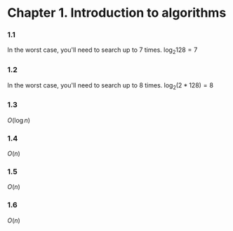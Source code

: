 # Chapter 1. Introduction to algorithms

### 1.1
In the worst case, you'll need to search up to 7 times.
$\log_2 128 = 7$

### 1.2
In the worst case, you'll need to search up to 8 times.
$\log_2 (2*128) = 8$

### 1.3
$O(\log n)$

### 1.4
$O(n)$

### 1.5
$O(n)$

### 1.6
$O(n)$